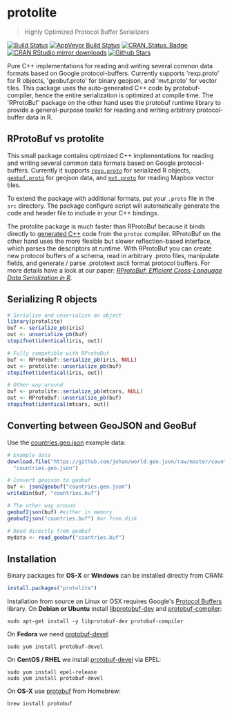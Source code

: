 # protolite

> Highly Optimized Protocol Buffer Serializers

[![Build Status](https://travis-ci.org/jeroen/protolite.svg?branch=master)](https://travis-ci.org/jeroen/protolite)
[![AppVeyor Build Status](https://ci.appveyor.com/api/projects/status/github/jeroen/protolite?branch=master&svg=true)](https://ci.appveyor.com/project/jeroen/protolite)
[![CRAN_Status_Badge](http://www.r-pkg.org/badges/version/protolite)](https://cran.r-project.org/package=protolite)
[![CRAN RStudio mirror downloads](http://cranlogs.r-pkg.org/badges/protolite)](https://cran.r-project.org/package=protolite)
[![Github Stars](https://img.shields.io/github/stars/jeroen/protolite.svg?style=social&label=Github)](https://github.com/jeroen/protolite)

Pure C++ implementations for reading and writing several common data 
formats based on Google protocol-buffers. Currently supports 'rexp.proto' for 
R objects, 'geobuf.proto' for binary geojson, and 'mvt.proto' for vector tiles. 
This package uses the auto-generated C++ code by protobuf-compiler, hence the 
entire serialization is optimized at compile time. The 'RProtoBuf' package on 
the other hand uses the protobuf runtime library to provide a general-purpose 
toolkit for reading and writing arbitrary protocol-buffer data in R.

## RProtoBuf vs protolite

This small package contains optimized C++ implementations for reading and writing several common data formats based on Google protocol-buffers. Currently it supports [`rexp.proto`](https://github.com/jeroen/protolite/blob/master/src/rexp.proto) for serialized R objects, 
[`geobuf.proto`](https://github.com/jeroen/protolite/blob/master/src/geobuf.proto) for geojson data, and [`mvt.proto`](https://github.com/jeroen/protolite/blob/master/src/mvt.proto) for reading Mapbox vector tiles. 

To extend the package with additional formats, put your `.proto` file in the `src` directory. The package configure script will automatically generate the code and header file to include in your C++ bindings.

The protolite package is much faster than RProtoBuf because it binds directly to [generated C++](https://developers.google.com/protocol-buffers/docs/reference/cpp-generated) code from the `protoc` compiler. RProtoBuf on the other hand uses the more flexible but slower reflection-based interface, which parses the descriptors at runtime. With RProtoBuf you can create new protocol buffers of a schema, read in arbitrary .proto files, manipulate fields, and generate / parse .prototext ascii format protocol buffers. For more details have a look at our paper: [*RProtoBuf: Efficient Cross-Language Data Serialization in R*](http://arxiv.org/abs/1401.7372).

## Serializing R objects

```r
# Serialize and unserialize an object
library(protolite)
buf <- serialize_pb(iris)
out <- unserialize_pb(buf)
stopifnot(identical(iris, out))

# Fully compatible with RProtoBuf
buf <- RProtoBuf::serialize_pb(iris, NULL)
out <- protolite::unserialize_pb(buf)
stopifnot(identical(iris, out))

# Other way around
buf <- protolite::serialize_pb(mtcars, NULL)
out <- RProtoBuf::unserialize_pb(buf)
stopifnot(identical(mtcars, out))

```

## Converting between GeoJSON and GeoBuf

Use the [countries.geo.json](https://github.com/johan/world.geo.json/blob/master/countries.geo.json) example data:

```r
# Example data
download.file("https://github.com/johan/world.geo.json/raw/master/countries.geo.json",
  "countries.geo.json")

# Convert geojson to geobuf
buf <- json2geobuf("countries.geo.json")
writeBin(buf, "countries.buf")

# The other way around
geobuf2json(buf) #either in memory
geobuf2json("countries.buf") #or from disk

# Read directly from geobuf
mydata <- read_geobuf("countries.buf")
```


## Installation

Binary packages for __OS-X__ or __Windows__ can be installed directly from CRAN:

```r
install.packages("protolite")
```

Installation from source on Linux or OSX requires Google's [Protocol Buffers](https://developers.google.com/protocol-buffers/) library. On __Debian or Ubuntu__ install [libprotobuf-dev](https://packages.debian.org/testing/libprotobuf-dev) and [protobuf-compiler](https://packages.debian.org/testing/protobuf-compiler):

```
sudo apt-get install -y libprotobuf-dev protobuf-compiler
```

On __Fedora__ we need [protobuf-devel](https://apps.fedoraproject.org/packages/protobuf-devel):

```
sudo yum install protobuf-devel
````

On __CentOS / RHEL__ we install [protobuf-devel](https://apps.fedoraproject.org/packages/protobuf-devel) via EPEL:

```
sudo yum install epel-release
sudo yum install protobuf-devel
```

On __OS-X__ use [protobuf](https://github.com/Homebrew/homebrew-core/blob/master/Formula/protobuf.rb) from Homebrew:

```
brew install protobuf
```
